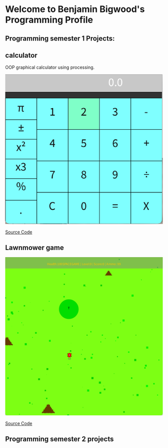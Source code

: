 # Welcome to Benjamin Bigwood's Programming Profile

## Programming semester 1 Projects:

## calculator

OOP graphical calculator using processing.

![Calculator](https://github.com/Lawnmowerking1/benjamin-P/blob/gh-pages/images/Calc.png?raw=true)

[Source Code](https://github.com/Lawnmowerking1/benjamin-P/tree/gh-pages/src/calc)

## Lawnmower game

![Lawnmower](https://github.com/Lawnmowerking1/benjamin-P/blob/gh-pages/images/lawnmower/lawnmowergame.png?raw=true)

[Source Code](https://github.com/Lawnmowerking1/benjamin-P/tree/gh-pages/src/Lawnmowerg)
## Programming semester 2 projects

